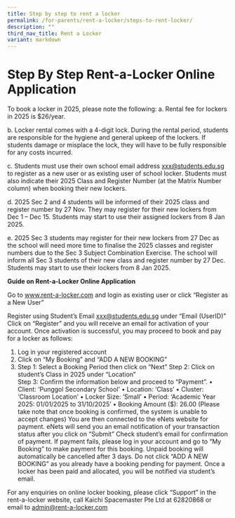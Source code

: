 ```yaml
---
title: Step by step to rent a locker
permalink: /for-parents/rent-a-locker/steps-to-rent-locker/
description: ""
third_nav_title: Rent a Locker
variant: markdown
---
```

# **Step By Step Rent-a-Locker Online Application**

 
To book a locker in 2025, please note the following: 
a.	Rental fee for lockers in 2025 is $26/year. 
 
b.	Locker rental comes with a 4-digit lock. During the rental period, students are responsible for the hygiene and general upkeep of the lockers. If students damage or misplace the lock, they will have to be fully responsible for any costs incurred. 
 
c.	Students must use their own school email address xxx@students.edu.sg to register as a new user or as existing user of school locker. Students must also indicate their 2025 Class and Register Number (at the Matrix Number column) when booking their new lockers.  
 
d.	2025 Sec 2 and 4 students will be informed of their 2025 class and register number by 27 Nov. They may register for their new lockers from Dec 1 – Dec 15. Students may start to use their assigned lockers from 8 Jan 2025. 
 
e.	2025 Sec 3 students may register for their new lockers from 27 Dec as the school will need more time to finalise the 2025 classes and register numbers due to the Sec 3 Subject Combination Exercise. The school will inform all Sec 3 students of their new class and register number by 27 Dec. Students may start to use their lockers from 8 Jan 2025. 
 
 

**Guide on Rent-a-Locker Online Application**
 
Go to  www.rent-a-locker.com and login as existing user or click “Register as a New User” 
 
Register using Student’s Email xxx@students.edu.sg under “Email (UserID)”   Click on “Register” and you will receive an email for activation of your account. 
Once activation is successful, you may proceed to book and pay for a locker as follows: 
1)	Log in your registered account 
2)	Click on “My Booking” and “ADD A NEW BOOKING” 
3)	Step 1: Select a Booking Period then click on “Next” 
     Step 2: Click on student’s Class in 2025 under “Location”  
     Step 3: Confirm the information below and proceed to “Payment”. 
•	Client: ‘Punggol Secondary School’ 
•	Location: ‘Class’ 
•	Cluster: ‘Classroom Location’ 
•	Locker Size: ‘Small’ 
•	Period: ‘Academic Year 2025: 01/01/2025 to 31/10/2025’ 
•	Booking Amount ($): 26.00 
      (Please take note that once booking is confirmed, the system is unable to accept changes) You are then connected to the eNets website for payment.  eNets will send you an email notification of your transaction status after you click on “Submit” 
Check student’s email for confirmation of payment. If payment fails, please log in your account and go to “My Booking” to make payment for this booking. Unpaid booking will automatically be cancelled after 3 days. Do not click “ADD A NEW BOOKING” as you already have a booking pending for payment. 
Once a locker has been paid and allocated, you will be notified via student’s email. 
 
For any enquiries on online locker booking, please click “Support” in the rent-a-locker website, call Kaichi Spacemaster Pte Ltd at 62820868 or email to admin@rent-a-locker.com 
  
 
